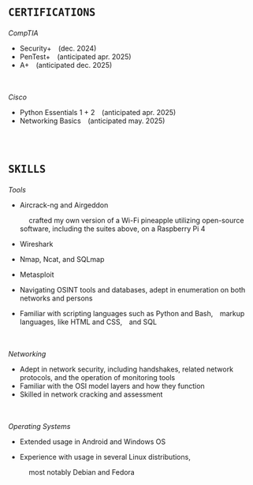 ## <pre>CERTIFICATIONS</pre>
*CompTIA*
- Security+&emsp;(dec.  2024)
- PenTest+&emsp;(anticipated apr.  2025)
- A+&emsp;(anticipated dec.  2025)

<br></br>
*Cisco*
- Python Essentials 1 + 2&emsp;(anticipated apr.  2025)
- Networking Basics&emsp;(anticipated may.  2025)


<br></br>

## <pre>SKILLS</pre>
*Tools*
- Aircrack-ng and Airgeddon

  &emsp; crafted my own version of a Wi-Fi pineapple utilizing open-source
software, including the suites above, on a Raspberry Pi 4

- Wireshark
- Nmap, Ncat, and SQLmap
- Metasploit
- Navigating OSINT tools and databases, adept in enumeration on both networks and persons
- Familiar with scripting languages such as Python and Bash,&emsp;markup languages, like HTML and CSS,&emsp;and SQL

<br></br>
*Networking*
- Adept in network security, including handshakes, related network protocols, and the operation of monitoring tools
- Familiar with the OSI model layers and how they function
- Skilled in network cracking and assessment
  
<br></br>
*Operating Systems*
- Extended usage in Android and Windows OS
- Experience with usage in several Linux distributions,
  
  &emsp; most notably Debian and Fedora
